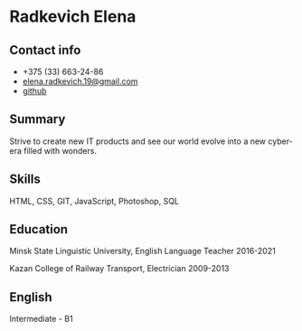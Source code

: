 # Radkevich Elena

## Contact info

- +375 (33) 663-24-86
- elena.radkevich.19@gmail.com
- [github](https://github.com/ElenaRadkevich/)

## Summary

Strive to create new IT products and see our world evolve into a new cyber-era filled with wonders.

## Skills

HTML, CSS, GIT, JavaScript, Photoshop, SQL

## Education

Minsk State Linguistic University,
English Language Teacher 2016-2021

Kazan College of Railway Transport,
Electrician 2009-2013

## English

Intermediate - B1
